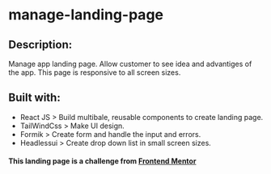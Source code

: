 # manage-landing-page
## Description:
Manage app landing page. Allow customer to see idea and advantiges of the app.
This page is responsive to all screen sizes.

## Built with:
- React JS > Build multibale, reusable components to create landing page.
- TailWindCss > Make UI design.
- Formik > Create form and handle the input and errors.
- Headlessui > Create drop down list in small screen sizes.

#### This landing page is a challenge from [Frontend Mentor](https://www.frontendmentor.io/home)

